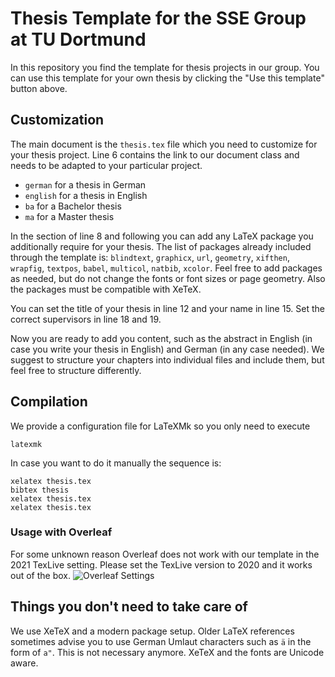 # Thesis Template for the SSE Group at TU Dortmund

In this repository you find the template for thesis projects in our group.
You can use this template for your own thesis by clicking the "Use this template" button above.

## Customization

The main document is the `thesis.tex` file which you need to customize for your thesis project.
Line 6 contains the link to our document class and needs to be adapted to your particular project.

- `german` for a thesis in German
- `english` for a thesis in English
- `ba` for a Bachelor thesis
- `ma` for a Master thesis

In the section of line 8 and following you can add any LaTeX package you additionally require for your thesis.
The list of packages already included through the template is:
`blindtext`,
`graphicx`,
`url`,
`geometry`,
`xifthen`,
`wrapfig`,
`textpos`,
`babel`,
`multicol`,
`natbib`,
`xcolor`.
Feel free to add packages as needed, but do not change the fonts or font sizes or page geometry. Also the packages must be compatible with XeTeX.

You can set the title of your thesis in line 12 and your name in line 15. Set the correct supervisors in line 18 and 19.

Now you are ready to add you content, such as the abstract in English (in case you write your thesis in English) and German (in any case needed). 
We suggest to structure your chapters into individual files and include them, but feel free to structure differently.

## Compilation

We provide a configuration file for LaTeXMk so you only need to execute
```
latexmk
```

In case you want to do it manually the sequence is:
```
xelatex thesis.tex
bibtex thesis
xelatex thesis.tex
xelatex thesis.tex
```
### Usage with Overleaf

For some unknown reason Overleaf does not work with our template in the 2021 TexLive setting. 
Please set the TexLive version to 2020 and it works out of the box. 
![Overleaf Settings](https://user-images.githubusercontent.com/1974799/140313182-0f8f6687-080d-4933-ae4f-f734423f4687.png)


## Things you don't need to take care of

We use XeTeX and a modern package setup.
Older LaTeX references sometimes advise you to use German Umlaut characters such as `ä` in the form of `a"`.
This is not necessary anymore. XeTeX and the fonts are Unicode aware.



